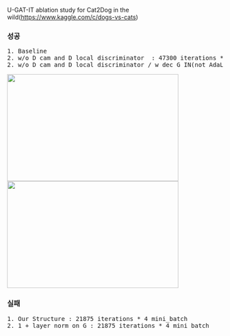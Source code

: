 U-GAT-IT ablation study for Cat2Dog in the wild(https://www.kaggle.com/c/dogs-vs-cats)

### 성공  
<pre>
1. Baseline   
2. w/o D cam and D local discriminator  : 47300 iterations * 4 mini_batch
2. w/o D cam and D local discriminator / w dec G IN(not AdaLIN) : 47300 iterations * 4 mini_batch
</pre>
<img src="https://user-images.githubusercontent.com/40943064/132364652-4836c4a9-da3c-4b8e-b4da-666eb892207e.png" width="400" height="250">
<img src="https://user-images.githubusercontent.com/40943064/132501532-427bfc50-37fe-48ca-9a22-ad83c48c3e0d.png" width="400" height="250">  

### 실패  
<pre>
1. Our Structure : 21875 iterations * 4 mini_batch
2. 1 + layer norm on G : 21875 iterations * 4 mini_batch
</pre>
